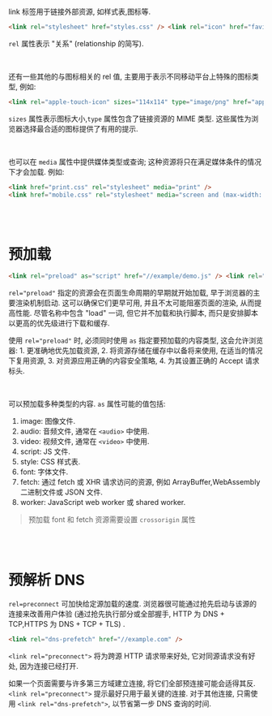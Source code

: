 <br>

link 标签用于链接外部资源, 如样式表,图标等.

```html
<link rel="stylesheet" href="styles.css" /> <link rel="icon" href="favicon.ico" />
```

`rel` 属性表示 "关系" (relationship 的简写).

<br>

还有一些其他的与图标相关的 rel 值, 主要用于表示不同移动平台上特殊的图标类型, 例如:

```html
<link rel="apple-touch-icon" sizes="114x114" type="image/png" href="apple-icon-114.png" />
```

`sizes` 属性表示图标大小,`type` 属性包含了链接资源的 MIME 类型. 这些属性为浏览器选择最合适的图标提供了有用的提示.

<br>

也可以在 `media` 属性中提供媒体类型或查询; 这种资源将只在满足媒体条件的情况下才会加载. 例如:

```html
<link href="print.css" rel="stylesheet" media="print" />
<link href="mobile.css" rel="stylesheet" media="screen and (max-width: 600px)" />
```

<br><br>

# 预加载

```html
<link rel="preload" as="script" href="//example/demo.js" /> <link rel="preload" as="style" href="style.css" />
```

`rel="preload"` 指定的资源会在页面生命周期的早期就开始加载, 早于浏览器的主要渲染机制启动. 这可以确保它们更早可用, 并且不太可能阻塞页面的渲染, 从而提高性能. 尽管名称中包含 "load" 一词, 但它并不加载和执行脚本, 而只是安排脚本以更高的优先级进行下载和缓存.

使用 `rel="preload"` 时, 必须同时使用 `as` 指定要预加载的内容类型, 这会允许浏览器: 1. 更准确地优先加载资源, 2. 将资源存储在缓存中以备将来使用, 在适当的情况下复用资源, 3. 对资源应用正确的内容安全策略, 4. 为其设置正确的 Accept 请求标头.

<br>

可以预加载多种类型的内容. `as` 属性可能的值包括:

1. image: 图像文件.
2. audio: 音频文件, 通常在 `<audio>` 中使用.
3. video: 视频文件, 通常在 `<video>` 中使用.
4. script: JS 文件.
5. style: CSS 样式表.
6. font: 字体文件.
7. fetch: 通过 fetch 或 XHR 请求访问的资源, 例如 ArrayBuffer,WebAssembly 二进制文件或 JSON 文件.
8. worker: JavaScript web worker 或 shared worker.

> 预加载 font 和 fetch 资源需要设置 `crossorigin` 属性

<br><br>

# 预解析 DNS

`rel=preconnect` 可加快给定源加载的速度. 浏览器很可能通过抢先启动与该源的连接来改善用户体验 (通过抢先执行部分或全部握手, HTTP 为 DNS + TCP,HTTPS 为 DNS + TCP + TLS) .

```html
<link rel="dns-prefetch" href="//example.com" />
```

`<link rel="preconnect">` 将为跨源 HTTP 请求带来好处, 它对同源请求没有好处, 因为连接已经打开.

如果一个页面需要与许多第三方域建立连接, 将它们全部预连接可能会适得其反. `<link rel="preconnect">` 提示最好只用于最关键的连接. 对于其他连接, 只需使用 `<link rel="dns-prefetch">`, 以节省第一步 DNS 查询的时间.

<br>
